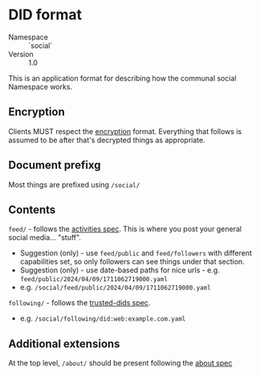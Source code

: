 # DID format

<dl>
	<dt>Namespace</dt><dd>`social`</dd>
	<dt>Version</dt><dd>1.0</dd>
</dl>

This is an application format for describing how the communal social Namespace works.

## Encryption

Clients MUST respect the [encryption](encryption.md) format. Everything that follows is assumed to be after that's decrypted things as appropriate.

## Document prefixg

Most things are prefixed using `/social/`

## Contents

`feed/` - follows the [activities spec](activities.md). This is where you post your general social media... "stuff".
- Suggestion (only) - use `feed/public` and `feed/followers` with different capabilities set, so only followers can see things under that section.
- Suggestion (only) - use date-based paths for nice urls - e.g. `feed/public/2024/04/09/1711062719000.yaml`
- e.g. `/social/feed/public/2024/04/09/1711062719000.yaml`

`following/` - follows the [trusted-dids spec](trusted-dids.md).
- e.g. `/social/following/did:web:example.com.yaml`

## Additional extensions

At the top level, `/about/` should be present following the [about spec](about.md)

